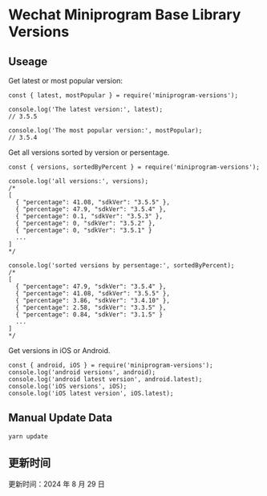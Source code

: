 
# Wechat Miniprogram Base Library Versions

## Useage

Get latest or most popular version:

```;
const { latest, mostPopular } = require('miniprogram-versions');

console.log('The latest version:', latest);
// 3.5.5

console.log('The most popular version:', mostPopular);
// 3.5.4

```

Get all versions sorted by version or persentage.

```
const { versions, sortedByPercent } = require('miniprogram-versions');

console.log('all versions:', versions);
/*
[
  { "percentage": 41.08, "sdkVer": "3.5.5" },
  { "percentage": 47.9, "sdkVer": "3.5.4" },
  { "percentage": 0.1, "sdkVer": "3.5.3" },
  { "percentage": 0, "sdkVer": "3.5.2" },
  { "percentage": 0, "sdkVer": "3.5.1" }
  ...
]
*/

console.log('sorted versions by persentage:', sortedByPercent);
/*
[
  { "percentage": 47.9, "sdkVer": "3.5.4" },
  { "percentage": 41.08, "sdkVer": "3.5.5" },
  { "percentage": 3.86, "sdkVer": "3.4.10" },
  { "percentage": 2.58, "sdkVer": "3.3.5" },
  { "percentage": 0.84, "sdkVer": "3.1.5" }
  ...
]
*/
```

Get versions in iOS or Android.

```
const { android, iOS } = require('miniprogram-versions');
console.log('android versions', android);
console.log('android latest version', android.latest);
console.log('iOS versions', iOS);
console.log('iOS latest version', iOS.latest);
```

## Manual Update Data

```
yarn update
```

## 更新时间

更新时间：2024 年 8 月 29 日
